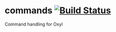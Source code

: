 # commands [![Build Status](https://travis-ci.com/oxylbot/commands.svg?branch=master)](https://travis-ci.com/oxylbot/commands)
Command handling for Oxyl
